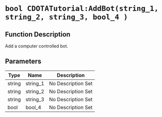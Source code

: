 # `bool CDOTATutorial:AddBot(string_1, string_2, string_3, bool_4 )`
## Function Description
Add a computer controlled bot.
## Parameters
Type|Name|Description
--|--|--
string|string_1|No Description Set
string|string_2|No Description Set
string|string_3|No Description Set
bool|bool_4|No Description Set
